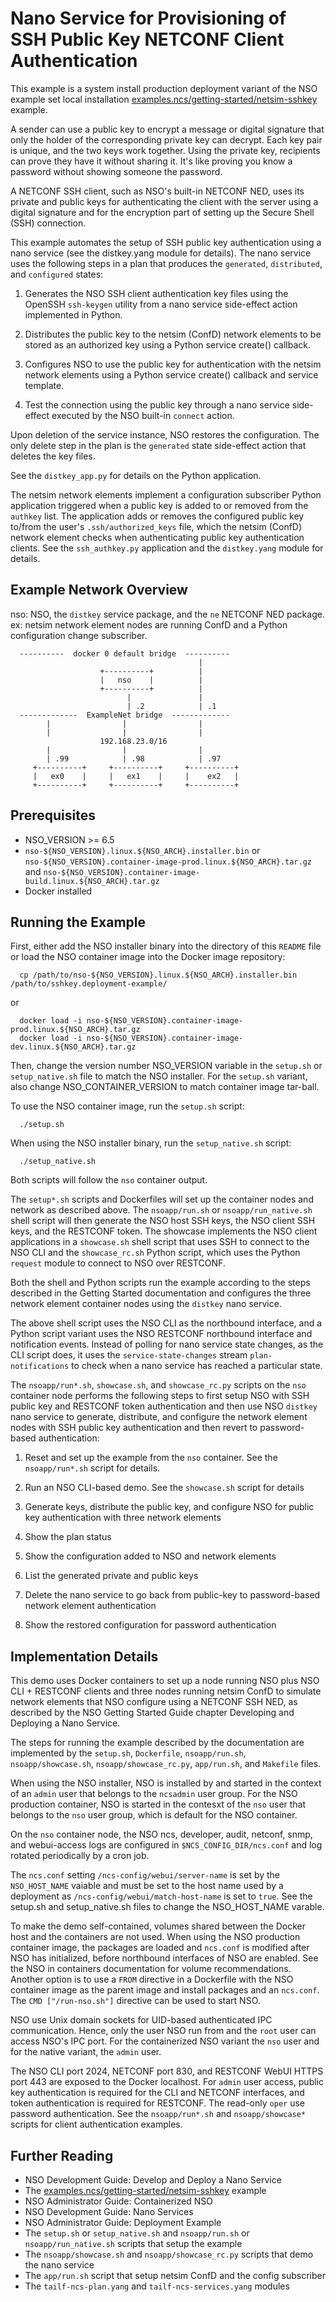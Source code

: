 Nano Service for Provisioning of SSH Public Key NETCONF Client Authentication
=============================================================================

This example is a system install production deployment variant of the NSO
example set local installation
[examples.ncs/getting-started/netsim-sshkey](https://github.com/NSO-developer/nso-examples/tree/main/getting-started/netsim-sshkey) example.

A sender can use a public key to encrypt a message or digital signature that
only the holder of the corresponding private key can decrypt. Each key pair is
unique, and the two keys work together. Using the private key, recipients can
prove they have it without sharing it. It's like proving you know a password
without showing someone the password.

A NETCONF SSH client, such as NSO's built-in NETCONF NED, uses its private and
public keys for authenticating the client with the server using a digital
signature and for the encryption part of setting up the Secure Shell (SSH)
connection.

This example automates the setup of SSH public key authentication using a nano
service (see the distkey.yang module for details). The nano service uses the
following steps in a plan that produces the `generated`, `distributed`, and
`configured` states:

1. Generates the NSO SSH client authentication key files using the OpenSSH
   `ssh-keygen` utility from a nano service side-effect action implemented
   in Python.

2. Distributes the public key to the netsim (ConfD) network elements to be
   stored as an authorized key using a Python service create() callback.

3. Configures NSO to use the public key for authentication with the netsim
   network elements using a Python service create() callback and service
   template.

4. Test the connection using the public key through a nano service side-effect
   executed by the NSO built-in `connect` action.

Upon deletion of the service instance, NSO restores the configuration. The only
delete step in the plan is the `generated` state side-effect action that
deletes the key files.

See the `distkey_app.py` for details on the Python application.

The netsim network elements implement a configuration subscriber Python
application triggered when a public key is added to or removed from the
`authkey` list. The application adds or removes the configured public key
to/from the user's `.ssh/authorized_keys` file, which the netsim (ConfD)
network element checks when authenticating public key authentication clients.
See the `ssh_authkey.py` application and the `distkey.yang` module for details.

Example Network Overview
------------------------
nso: NSO, the `distkey` service package, and the `ne` NETCONF NED package.
ex: netsim network element nodes are running ConfD and a Python configuration
    change subscriber.

      ----------  docker 0 default bridge  ----------
                                              |
                        +----------+          |
                        |   nso    |          |
                        +----------+          |
                              |               |
                              | .2            | .1
      -------------  ExampleNet bridge  -------------
            |                |                |
            |                |                |
                        192.168.23.0/16
            |                |                |
            | .99            | .98            | .97
         +----------+     +----------+     +----------+
         |   ex0    |     |   ex1    |     |    ex2   |
         +----------+     +----------+     +----------+

Prerequisites
-------------
- NSO_VERSION >= 6.5
- `nso-${NSO_VERSION}.linux.${NSO_ARCH}.installer.bin`
  or
  `nso-${NSO_VERSION}.container-image-prod.linux.${NSO_ARCH}.tar.gz` and
  `nso-${NSO_VERSION}.container-image-build.linux.${NSO_ARCH}.tar.gz`
- Docker installed

Running the Example
-------------------
First, either add the NSO installer binary into the directory of this `README`
file or load the NSO container image into the Docker image repository:

      cp /path/to/nso-${NSO_VERSION}.linux.${NSO_ARCH}.installer.bin /path/to/sshkey.deployment-example/

or

      docker load -i nso-${NSO_VERSION}.container-image-prod.linux.${NSO_ARCH}.tar.gz
      docker load -i nso-${NSO_VERSION}.container-image-dev.linux.${NSO_ARCH}.tar.gz

Then, change the version number NSO_VERSION variable in the `setup.sh` or
`setup_native.sh` file to match the NSO installer. For the `setup.sh`
variant, also change NSO_CONTAINER_VERSION to match container image
tar-ball.

To use the NSO container image, run the `setup.sh` script:

      ./setup.sh

When using the NSO installer binary, run the `setup_native.sh` script:

      ./setup_native.sh

Both scripts will follow the `nso` container output.

The `setup*.sh` scripts and Dockerfiles will set up the container nodes and
network as described above. The `nsoapp/run.sh` or `nsoapp/run_native.sh` shell
script will then generate the NSO host SSH keys, the NSO client SSH keys, and
the RESTCONF token. The showcase implements the NSO client applications in a
`showcase.sh` shell script that uses SSH to connect to the NSO CLI and the
`showcase_rc.sh` Python script, which uses the Python `request` module to
connect to NSO over RESTCONF.

Both the shell and Python scripts run the example according to the steps
described in the Getting Started documentation and configures the three network
element container nodes using the `distkey` nano service.

The above shell script uses the NSO CLI as the northbound interface, and a
Python script variant uses the NSO RESTCONF northbound interface and
notification events. Instead of polling for nano service state changes, as the
CLI script does, it uses the `service-state-changes` stream
`plan-notifications` to check when a nano service has reached a particular
state.

The `nsoapp/run*.sh`, `showcase.sh`, and `showcase_rc.py` scripts on the `nso`
container node performs the following steps to first setup NSO with SSH public
key and RESTCONF token authentication and then use NSO `distkey` nano service
to generate, distribute, and configure the network element nodes with SSH
public key authentication and then revert to password-based
authentication:

1. Reset and set up the example from the `nso` container. See the
   `nsoapp/run*.sh` script for details.

2. Run an NSO CLI-based demo. See the `showcase.sh` script for details

3. Generate keys, distribute the public key, and configure NSO for public key
   authentication with three network elements

4. Show the plan status

5. Show the configuration added to NSO and network elements

6. List the generated private and public keys

7. Delete the nano service to go back from public-key to password-based network
   element authentication

8. Show the restored configuration for password authentication

Implementation Details
----------------------
This demo uses Docker containers to set up a node running NSO plus NSO CLI +
RESTCONF clients and three nodes running netsim ConfD to simulate network
elements that NSO configure using a NETCONF SSH NED, as described by the NSO
Getting Started Guide chapter Developing and Deploying a Nano Service.

The steps for running the example described by the documentation are
implemented by the `setup.sh`, `Dockerfile`, `nsoapp/run.sh`,
`nsoapp/showcase.sh`, `nsoapp/showcase_rc.py`, `app/run.sh`, and `Makefile`
files.

When using the NSO installer, NSO is installed by and started in the context of
an `admin` user that belongs to the `ncsadmin` user group. For the NSO
production container, NSO is started in the contesxt of the `nso` user that
belongs to the `nso` user group, which is default for the NSO container.

On the `nso` container node, the NSO ncs, developer, audit, netconf, snmp,
and webui-access logs are configured in `$NCS_CONFIG_DIR/ncs.conf` and log
rotated periodically by a cron job.

The `ncs.conf` setting `/ncs-config/webui/server-name` is set by the
`NSO_HOST_NAME` vaiable and must be set to the host name used by a deployment
as `/ncs-config/webui/match-host-name` is set to `true`. See the setup.sh and
setup_native.sh files to change the NSO_HOST_NAME varable.

To make the demo self-contained, volumes shared between the Docker host and the
containers are not used. When using the NSO production container image, the
packages are loaded and `ncs.conf` is modified after NSO has initialized,
before northbound interfaces of NSO are enabled. See the NSO in containers
documentation for volume recommendations. Another option is to use a `FROM`
directive in a Dockerfile with the NSO container image as the parent image
and install packages and an `ncs.conf`. The `CMD ["/run-nso.sh"]` directive
can be used to start NSO.

NSO use Unix domain sockets for UID-based authenticated IPC communication.
Hence, only the user NSO run from and the `root` user can access NSO's IPC
port. For the containerized NSO variant the `nso` user and for the native
variant, the `admin` user.

The NSO CLI port 2024, NETCONF port 830, and RESTCONF WebUI HTTPS port 443 are
exposed to the Docker localhost. For `admin` user access, public key
authentication is required for the CLI and NETCONF interfaces, and token
authentication is required for RESTCONF. The read-only `oper` use password
authentication. See the `nsoapp/run*.sh` and `nsoapp/showcase*` scripts for
client authentication examples.

Further Reading
---------------
+ NSO Development Guide: Develop and Deploy a Nano Service
+ The [examples.ncs/getting-started/netsim-sshkey](https://github.com/NSO-developer/nso-examples/tree/main/getting-started/netsim-sshkey) example
+ NSO Administrator Guide: Containerized NSO
+ NSO Development Guide: Nano Services
+ NSO Administrator Guide: Deployment Example
+ The `setup.sh` or `setup_native.sh` and `nsoapp/run.sh` or
  `nsoapp/run_native.sh` scripts that setup the example
+ The `nsoapp/showcase.sh` and `nsoapp/showcase_rc.py` scripts that demo the
  nano service
+ The `app/run.sh` script that setup netsim ConfD and the config subscriber
+ The `tailf-ncs-plan.yang` and `tailf-ncs-services.yang` modules
